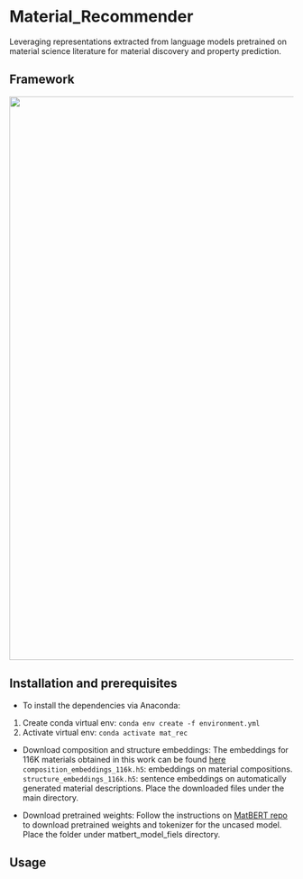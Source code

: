 # Material_Recommender
Leveraging representations extracted from language models pretrained on material science literature for material discovery and property prediction.


## Framework
<p align="center">
  <img src="https://github.com/ertekin-research-group/Material_Recommender/blob/main/workflow.PNG" /width="1000"> 
</p>

## Installation and prerequisites
- To install the dependencies via Anaconda:
1. Create conda virtual env: `conda env create -f environment.yml`
2. Activate virtual env: `conda activate mat_rec`

- Download composition and structure embeddings:
The embeddings for 116K materials obtained in this work can be found [here](https://doi.org/10.6084/m9.figshare.22718668.v1)
`composition_embeddings_116k.h5`: embeddings on material compositions.
`structure_embeddings_116k.h5`: sentence embeddings on automatically generated material descriptions. Place the downloaded files under the main directory.

- Download pretrained weights:
Follow the instructions on [MatBERT repo](https://github.com/lbnlp/MatBERT) to download pretrained weights and tokenizer for the uncased model. Place the folder under matbert_model_fiels directory.



## Usage


